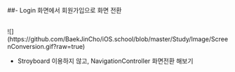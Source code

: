 ##- Login 화면에서 회원가입으로 화면 전환

<br>
![](https://github.com/BaekJinCho/iOS.school/blob/master/Study/Image/ScreenConversion.gif?raw=true)

- Stroyboard 이용하지 않고, NavigationController 화면전환 해보기 